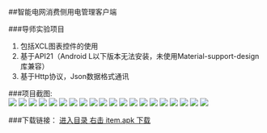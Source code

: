##智能电网消费侧用电管理客户端

###导师实验项目
1. 包括XCL图表控件的使用
2. 基于API21（Android L以下版本无法安装，未使用Material-support-design库兼容）
3. 基于Http协议，Json数据格式通讯


###项目截图:   
![](screenshots/Screenshot_2015-05-12-09-28-48.png)
![](screenshots/Screenshot_2015-05-12-09-30-19.png)
![](screenshots/Screenshot_2015-05-12-09-30-26.png)
![](screenshots/Screenshot_2015-05-12-09-30-36.png)
![](screenshots/Screenshot_2015-05-12-09-30-42.png)
![](screenshots/Screenshot_2015-05-12-09-30-50.png)
![](screenshots/Screenshot_2015-05-12-09-31-22.png)
![](screenshots/Screenshot_2015-05-12-09-31-26.png)
![](screenshots/Screenshot_2015-05-12-09-31-32.png)
![](screenshots/Screenshot_2015-05-18-12-31-38.png)
![](screenshots/Screenshot_2015-05-18-20-14-20.png)
![](screenshots/Screenshot_2015-05-18-20-14-27.png)
![](screenshots/Screenshot_2015-05-18-20-14-38.png)
![](screenshots/Screenshot_2015-05-18-20-14-49.png)
![](screenshots/Screenshot_2015-05-20-08-43-32.png)
![](screenshots/Screenshot_2015-05-20-08-43-39.png)
![](screenshots/Screenshot_2015-05-20-08-45-20.png)
![](screenshots/Screenshot_2015-05-20-08-45-24.png)
![](screenshots/Screenshot_2015-05-20-08-45-30.png)
![](screenshots/Screenshot_2015-05-20-08-51-54.png)

###下载链接：
[进入目录 右击 item.apk 下载](apk/)